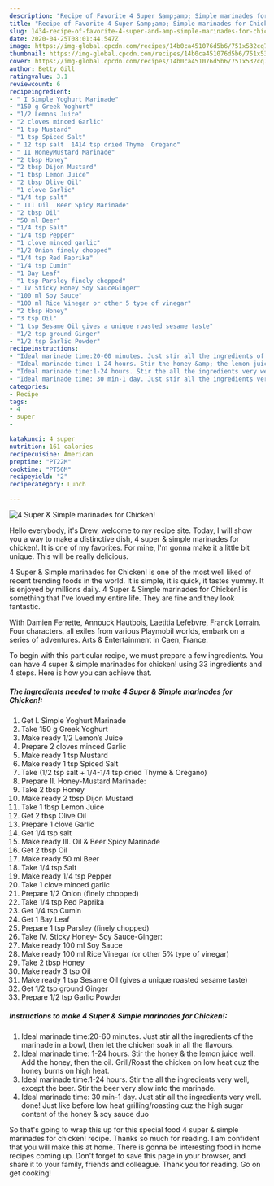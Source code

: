 ```yaml
---
description: "Recipe of Favorite 4 Super &amp;amp; Simple marinades for Chicken!"
title: "Recipe of Favorite 4 Super &amp;amp; Simple marinades for Chicken!"
slug: 1434-recipe-of-favorite-4-super-and-amp-simple-marinades-for-chicken
date: 2020-04-25T08:01:44.547Z
image: https://img-global.cpcdn.com/recipes/14b0ca451076d5b6/751x532cq70/4-super-simple-marinades-for-chicken-recipe-main-photo.jpg
thumbnail: https://img-global.cpcdn.com/recipes/14b0ca451076d5b6/751x532cq70/4-super-simple-marinades-for-chicken-recipe-main-photo.jpg
cover: https://img-global.cpcdn.com/recipes/14b0ca451076d5b6/751x532cq70/4-super-simple-marinades-for-chicken-recipe-main-photo.jpg
author: Betty Gill
ratingvalue: 3.1
reviewcount: 6
recipeingredient:
- " I Simple Yoghurt Marinade"
- "150 g Greek Yoghurt"
- "1/2 Lemons Juice"
- "2 cloves minced Garlic"
- "1 tsp Mustard"
- "1 tsp Spiced Salt"
- " 12 tsp salt  1414 tsp dried Thyme  Oregano"
- " II HoneyMustard Marinade"
- "2 tbsp Honey"
- "2 tbsp Dijon Mustard"
- "1 tbsp Lemon Juice"
- "2 tbsp Olive Oil"
- "1 clove Garlic"
- "1/4 tsp salt"
- " III Oil  Beer Spicy Marinade"
- "2 tbsp Oil"
- "50 ml Beer"
- "1/4 tsp Salt"
- "1/4 tsp Pepper"
- "1 clove minced garlic"
- "1/2 Onion finely chopped"
- "1/4 tsp Red Paprika"
- "1/4 tsp Cumin"
- "1 Bay Leaf"
- "1 tsp Parsley finely chopped"
- " IV Sticky Honey Soy SauceGinger"
- "100 ml Soy Sauce"
- "100 ml Rice Vinegar or other 5 type of vinegar"
- "2 tbsp Honey"
- "3 tsp Oil"
- "1 tsp Sesame Oil gives a unique roasted sesame taste"
- "1/2 tsp ground Ginger"
- "1/2 tsp Garlic Powder"
recipeinstructions:
- "Ideal marinade time:20-60 minutes. Just stir all the ingredients of the marinade in a bowl, then let the chicken soak in all the flavours."
- "Ideal marinade time: 1-24 hours. Stir the honey &amp; the lemon juice well. Add the honey, then the oil. Grill/Roast the chicken on low heat cuz the honey burns on high heat."
- "Ideal marinade time:1-24 hours. Stir the all the ingredients very well, except the beer. Stir the beer very slow into the marinade."
- "Ideal marinade time: 30 min-1 day. Just stir all the ingredients very well. done! Just like before low heat grilling/roasting cuz the high sugar content of the honey &amp; soy sauce duo"
categories:
- Recipe
tags:
- 4
- super
- 

katakunci: 4 super  
nutrition: 161 calories
recipecuisine: American
preptime: "PT22M"
cooktime: "PT56M"
recipeyield: "2"
recipecategory: Lunch

---
```



![4 Super &amp; Simple marinades for Chicken!](https://img-global.cpcdn.com/recipes/14b0ca451076d5b6/751x532cq70/4-super-simple-marinades-for-chicken-recipe-main-photo.jpg)

Hello everybody, it's Drew, welcome to my recipe site. Today, I will show you a way to make a distinctive dish, 4 super &amp; simple marinades for chicken!. It is one of my favorites. For mine, I'm gonna make it a little bit unique. This will be really delicious.

4 Super &amp; Simple marinades for Chicken! is one of the most well liked of recent trending foods in the world. It is simple, it is quick, it tastes yummy. It is enjoyed by millions daily. 4 Super &amp; Simple marinades for Chicken! is something that I've loved my entire life. They are fine and they look fantastic.

With Damien Ferrette, Annouck Hautbois, Laetitia Lefebvre, Franck Lorrain. Four characters, all exiles from various Playmobil worlds, embark on a series of adventures. Arts &amp; Entertainment in Caen, France.


To begin with this particular recipe, we must prepare a few ingredients. You can have 4 super &amp; simple marinades for chicken! using 33 ingredients and 4 steps. Here is how you can achieve that.

<!--inarticleads1-->

##### The ingredients needed to make 4 Super &amp; Simple marinades for Chicken!:

1. Get  I. Simple Yoghurt Marinade
1. Take 150 g Greek Yoghurt
1. Make ready 1/2 Lemon’s Juice
1. Prepare 2 cloves minced Garlic
1. Make ready 1 tsp Mustard
1. Make ready 1 tsp Spiced Salt
1. Take  (1/2 tsp salt + 1/4-1/4 tsp dried Thyme &amp; Oregano)
1. Prepare  II. Honey-Mustard Marinade:
1. Take 2 tbsp Honey
1. Make ready 2 tbsp Dijon Mustard
1. Take 1 tbsp Lemon Juice
1. Get 2 tbsp Olive Oil
1. Prepare 1 clove Garlic
1. Get 1/4 tsp salt
1. Make ready  III. Oil &amp; Beer Spicy Marinade
1. Get 2 tbsp Oil
1. Make ready 50 ml Beer
1. Take 1/4 tsp Salt
1. Make ready 1/4 tsp Pepper
1. Take 1 clove minced garlic
1. Prepare 1/2 Onion (finely chopped)
1. Take 1/4 tsp Red Paprika
1. Get 1/4 tsp Cumin
1. Get 1 Bay Leaf
1. Prepare 1 tsp Parsley (finely chopped)
1. Take  IV. Sticky Honey- Soy Sauce-Ginger:
1. Make ready 100 ml Soy Sauce
1. Make ready 100 ml Rice Vinegar (or other 5% type of vinegar)
1. Take 2 tbsp Honey
1. Make ready 3 tsp Oil
1. Make ready 1 tsp Sesame Oil (gives a unique roasted sesame taste)
1. Get 1/2 tsp ground Ginger
1. Prepare 1/2 tsp Garlic Powder




<!--inarticleads2-->

##### Instructions to make 4 Super &amp; Simple marinades for Chicken!:

1. Ideal marinade time:20-60 minutes. Just stir all the ingredients of the marinade in a bowl, then let the chicken soak in all the flavours.
1. Ideal marinade time: 1-24 hours. Stir the honey &amp; the lemon juice well. Add the honey, then the oil. Grill/Roast the chicken on low heat cuz the honey burns on high heat.
1. Ideal marinade time:1-24 hours. Stir the all the ingredients very well, except the beer. Stir the beer very slow into the marinade.
1. Ideal marinade time: 30 min-1 day. Just stir all the ingredients very well. done! Just like before low heat grilling/roasting cuz the high sugar content of the honey &amp; soy sauce duo




So that's going to wrap this up for this special food 4 super &amp; simple marinades for chicken! recipe. Thanks so much for reading. I am confident that you will make this at home. There is gonna be interesting food in home recipes coming up. Don't forget to save this page in your browser, and share it to your family, friends and colleague. Thank you for reading. Go on get cooking!
